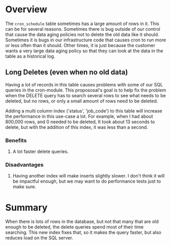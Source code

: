 # Overview

The `cron_schedule` table sometimes has a large amount of rows in it.  This can be for several reasons.  Sometimes there is bug outside of our control that cause the data aging policies not to delete the old data like it should.  Sometimes it is bugs in our infrastructure code that causes cron to run more or less often than it should.  Other times, it is just because the customer wants a very large data aging policy so that they can look at the data in the table as a historical log.

## Long Deletes (even when no old data)

Having a lot of records in this table causes problems with some of our SQL queries in the cron-module.  This propososal's goal is to help fix the problem when the DELETE query has to search several rows to see what needs to be deleted, but no rows, or only a small amount of rows need to be deleted.

Adding a multi column index ('status', 'job_code') to this table will increase the performance in this use-case a lot.  For example, when I had about 800,000 rows, and 0 needed to be deleted, It took about 13 seconds to delete, but with the addition of this index, it was less than a second.

### Benefits
1. A lot faster delete queries.

### Disadvantages
1. Having another index will make inserts slightly slower.  I don't think it will be impactful enough, but we may want to do performance tests just to make sure.

# Summary
When there is lots of rows in the database, but not that many that are old enough to be deleted, the delete queries spend most of their time searching.  This new index fixes that, so it makes the query faster, but also reduces load on the SQL server.
